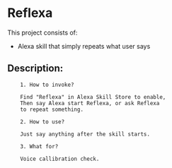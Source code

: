 # Reflexa

This project consists of:
* Alexa skill that simply repeats what user says

## Description:

```
    1. How to invoke?

	Find "Reflexa" in Alexa Skill Store to enable,
	Then say Alexa start Reflexa, or ask Reflexa
	to repeat something.
```

```
    2. How to use?

	Just say anything after the skill starts.
```

```
    3. What for?

	Voice callibration check.
```